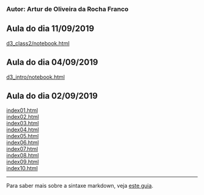 ### Autor: Artur de Oliveira da Rocha Franco

## Aula do dia 11/09/2019
[d3_class2/notebook.html](d3_class2/notebook.html)<br>

## Aula do dia 04/09/2019
[d3_intro/notebook.html](d3_intro/notebook.html)<br>

## Aula do dia 02/09/2019

[index01.html](basic/index01.html)<br>
[index02.html](basic/index02.html)<br>
[index03.html](basic/index03.html)<br>
[index04.html](basic/index04.html)<br>
[index05.html](basic/index05.html)<br>
[index06.html](basic/index06.html)<br>
[index07.html](basic/index07.html)<br>
[index08.html](basic/index08.html)<br>
[index09.html](basic/index09.html)<br>
[index10.html](basic/index10.html)<br>

---
Para saber mais sobre a sintaxe markdown, veja [este guia](https://guides.github.com/features/mastering-markdown/).
